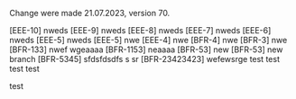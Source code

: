 Change were made 21.07.2023, version 70.


[EEE-10] nweds 
[EEE-9] nweds 
[EEE-8] nweds 
[EEE-7] nweds 
[EEE-6] nweds 
[EEE-5] nweds 
[EEE-5] nwe 
[EEE-4] nwe 
[BFR-4] nwe 
[BFR-3] nwe 
[BFR-133] nwef wgeaaaa 
[BFR-1153] neaaaa 
[BFR-53] new 
[BFR-53] new branch 
[BFR-5345] sfdsfdsdfs s sr 
[BFR-23423423] wefewsrge test test test test 

test
